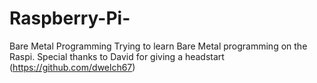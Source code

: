 Raspberry-Pi-
=============

Bare Metal Programming
Trying to learn Bare Metal programming on the Raspi.
Special thanks to David for giving a headstart (https://github.com/dwelch67)
